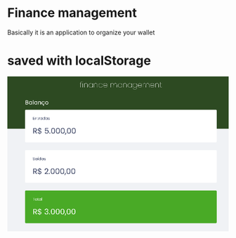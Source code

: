 # Finance management
 Basically it is an application to organize your wallet 
# saved with localStorage
![screens](scr.png)
